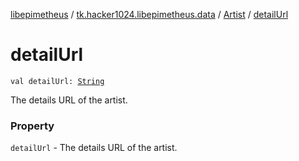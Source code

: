 [libepimetheus](../../index.md) / [tk.hacker1024.libepimetheus.data](../index.md) / [Artist](index.md) / [detailUrl](./detail-url.md)

# detailUrl

`val detailUrl: `[`String`](https://kotlinlang.org/api/latest/jvm/stdlib/kotlin/-string/index.html)

The details URL of the artist.

### Property

`detailUrl` - The details URL of the artist.